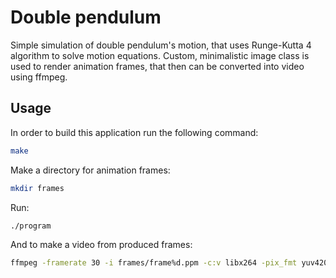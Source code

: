 # Double pendulum

Simple simulation of double pendulum's motion, that uses Runge-Kutta 4 algorithm to solve motion equations.
Custom, minimalistic image class is used to render animation frames, that then can be converted into video using ffmpeg.



## Usage

In order to build this application run the following command:

```bash
make
```

Make a directory for animation frames:

```bash
mkdir frames
```

Run:

```bash
./program
```

And to make a video from produced frames:

```bash
ffmpeg -framerate 30 -i frames/frame%d.ppm -c:v libx264 -pix_fmt yuv420p -crf 23 output.mp4
```